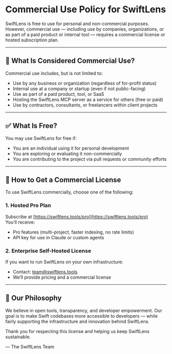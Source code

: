 # Commercial Use Policy for SwiftLens

SwiftLens is free to use for personal and non-commercial purposes. However, commercial use — including use by companies, organizations, or as part of a paid product or internal tool — requires a commercial license or hosted subscription plan.

---

## 💼 What Is Considered Commercial Use?

Commercial use includes, but is not limited to:

- Use by any business or organization (regardless of for-profit status)
- Internal use at a company or startup (even if not public-facing)
- Use as part of a paid product, tool, or SaaS
- Hosting the SwiftLens MCP server as a service for others (free or paid)
- Use by contractors, consultants, or freelancers within client projects

---

## ✅ What Is Free?

You may use SwiftLens for free if:

- You are an individual using it for personal development
- You are exploring or evaluating it non-commercially
- You are contributing to the project via pull requests or community efforts

---

## 🔑 How to Get a Commercial License

To use SwiftLens commercially, choose one of the following:

### 1. **Hosted Pro Plan**

Subscribe at [https://swiftlens.tools/pro](https://swiftlens.tools/pro)  
You’ll receive:

- Pro features (multi-project, faster indexing, no rate limits)
- API key for use in Claude or custom agents

### 2. **Enterprise Self-Hosted License**

If you want to run SwiftLens on your own infrastructure:

- Contact: [team@swiftlens.tools](mailto:team@swiftlens.tools)
- We’ll provide pricing and a commercial license

---

## 🤝 Our Philosophy

We believe in open tools, transparency, and developer empowerment. Our goal is to make Swift codebases more accessible to developers — while fairly supporting the infrastructure and innovation behind SwiftLens.

Thank you for respecting this license and helping us keep SwiftLens sustainable.

— The SwiftLens Team

